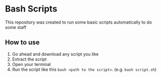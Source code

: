 # Bash Scripts 
This repository was created to run some basic scripts automatically to do some staff

## How to use
1. Go ahead and download any script you like
2. Extract the script 
3. Open your terminal 
4. Run the script like this `bash <path to the script>`. (e.g. `bash script.sh`)

